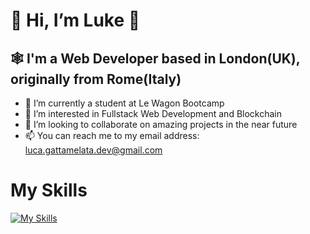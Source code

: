 # 👋 Hi, I’m Luke 🎵
## 🕸️ I'm a Web Developer based in London(UK), originally from Rome(Italy)
- 🌱 I’m currently a student at Le Wagon Bootcamp
- 👀 I’m interested in Fullstack Web Development and Blockchain
- 💞️ I’m looking to collaborate on amazing projects in the near future
- 📫 You can reach me to my email address: luca.gattamelata.dev@gmail.com
# My Skills
[![My Skills](https://skillicons.dev/icons?i=js,html,css,wasm)](https://skillicons.dev)
<!---
lucagi89/lucagi89 is a ✨ special ✨ repository because its `README.md` (this file) appears on your GitHub profile.
You can click the Preview link to take a look at your changes.
--->
